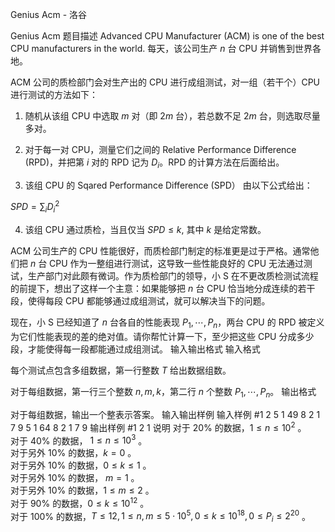 



Genius Acm - 洛谷














Genius Acm
题目描述
Advanced CPU Manufacturer (ACM) is one of the best CPU manufacturers in the world. 每天，该公司生产 $n$ 台 CPU 并销售到世界各地。

ACM 公司的质检部门会对生产出的 CPU 进行成组测试，对一组（若干个）CPU 进行测试的方法如下：

1. 随机从该组 CPU 中选取 $m$ 对（即 $2m$ 台），若总数不足 $2m$ 台，则选取尽量多对。

2. 对于每一对 CPU，测量它们之间的 Relative Performance Difference (RPD)，并把第 $i$ 对的 RPD 记为 $D_i$。RPD 的计算方法在后面给出。

3. 该组 CPU 的 Sqared Performance Difference (SPD） 由以下公式给出：

$SPD=\sum _i D^2_i$


4. 该组 CPU 通过质检，当且仅当 $SPD \le k,$ 其中 $k$ 是给定常数。

ACM 公司生产的 CPU 性能很好，而质检部门制定的标准更是过于严格。通常他们把 $n$ 台 CPU 作为一整组进行测试，这导致一些性能良好的 CPU 无法通过测试，生产部门对此颇有微词。作为质检部门的领导，小 S 在不更改质检测试流程的前提下，想出了这样一个主意：如果能够把 $n$ 台 CPU 恰当地分成连续的若干段，使得每段 CPU 都能够通过成组测试，就可以解决当下的问题。

现在，小 S 已经知道了 $n$ 台各自的性能表现 $P_1,\cdots ,P_n$，两台 CPU 的 RPD 被定义为它们性能表现的差的绝对值。请你帮忙计算一下，至少把这些 CPU 分成多少段，才能使得每一段都能通过成组测试。
输入输出格式
输入格式

每个测试点包含多组数据，第一行整数 $T$ 给出数据组数。

对于每组数据，第一行三个整数 $n,m,k$，第二行 $n$ 个整数 $P_1,\cdots ,P_n$。
输出格式

对于每组数据，输出一个整表示答案。
输入输出样例
输入样例 #1
2
5 1 49
8 2 1 7 9
5 1 64
8 2 1 7 9
输出样例 #1
2
1
说明
对于 $20 \%$ 的数据，$1 \leq n \leq 10^2$ 。  
对于 $40 \%$ 的数据， $1 \leq n \leq 10^3$ 。  
对于另外 $10 \%$ 的数据，$k=0$ 。  
对于另外 $10 \%$ 的数据，$0 \leq k \leq 1$ 。  
对于另外 $10 \%$ 的数据， $m=1$ 。  
对于另外 $10 \%$ 的数据，$1 \leq m \leq 2$ 。  
对于 $90 \%$ 的数据，$0 \leq k \leq 10^{12}$ 。  
对于 $100 \%$ 的数据，$T \leq 12,1 \leq n, m \leq 5 \cdot 10^5, 0 \leq k \leq 10^{18}, 0 \leq P_i \leq 2^{20}$ 。  






